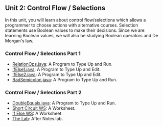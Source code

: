 ## Unit 2: Control Flow / Selections
In this unit, you will learn about control flow/selections which allows a programmer to choose actions with alternative courses. Selection statements use Boolean values to make their decisions. Since we are learning Boolean values, we will also be studying Boolean operators and De Morgan's law.

### Control Flow / Selections Part 1
* [RelationOps.java](./RelationOps.pdf): A Program to Type Up and Run.
* [IfElse1.java](./IfElse1.pdf): A Program to Type Up and Edit.
* [IfElse2.java](./IfElse2.pdf): A Program to Type Up and Edit.
* [BadSemicolon.java](./BadSemicolon.pdf):  A Program to Type Up and Run.

### Control Flow / Selections Part 2
* [DoubleEquals.java](./DoubleEquals.pdf):  A Program to Type Up and Run.
* [Short Circuit WS](./short_circuit_ws.pdf): A Worksheet.
* [If Else WS](./if_else_ws.pdf): A Worksheet.
* [The Lab](./lab.md): After Notes lab.
